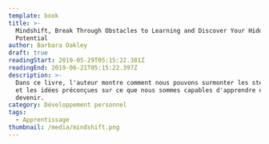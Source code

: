 ```yaml
---
template: book
title: >-
  Mindshift, Break Through Obstacles to Learning and Discover Your Hidden
  Potential
author: Barbara Oakley
draft: true
readingStart: 2019-05-29T05:15:22.381Z
readingEnd: 2019-06-21T05:15:22.397Z
description: >-
  Dans ce livre, l'auteur montre comment nous pouvons surmonter les stéréotypes
  et les idées préconçues sur ce que nous sommes capables d'apprendre et de
  devenir.
category: Développement personnel
tags:
  - Apprentissage
thumbnail: /media/mindshift.png
---
```


